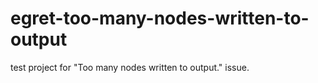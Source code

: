 # egret-too-many-nodes-written-to-output
test project for "Too many nodes written to output." issue.

